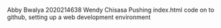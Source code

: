 Abby Bwalya 2020214638
Wendy Chisasa
Pushing index.html code on to github, setting up a web development environment
